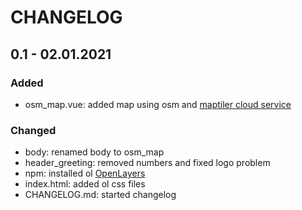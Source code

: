 # CHANGELOG

## 0.1 - 02.01.2021

### Added
* osm_map.vue: added map using osm and [maptiler cloud service](https://cloud.maptiler.com/)

### Changed
* body: renamed body to osm_map
* header_greeting: removed numbers and fixed logo problem
* npm: installed ol [OpenLayers](https://openlayers.org/)
* index.html: added ol css files
* CHANGELOG.md: started changelog

